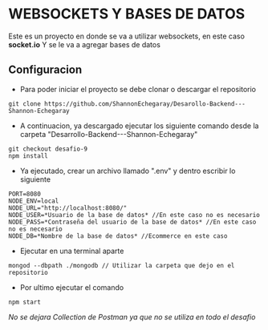 # WEBSOCKETS Y BASES DE DATOS

Este es un proyecto en donde se va a utilizar websockets, en este caso **socket.io** Y se le va a agregar bases de datos


## Configuracion

- Para poder iniciar el proyecto se debe clonar o descargar el repositorio

```
git clone https://github.com/ShannonEchegaray/Desarollo-Backend---Shannon-Echegaray
```

- A continuacion, ya descargado ejecutar los siguiente comando desde la carpeta "Desarrollo-Backend---Shannon-Echegaray"

```
git checkout desafio-9
npm install
```

- Ya ejecutado, crear un archivo llamado ".env" y dentro escribir lo siguiente

```
PORT=8080
NODE_ENV=local
NODE_URL="http://localhost:8080/"
NODE_USER=*Usuario de la base de datos* //En este caso no es necesario
NODE_PASS=*Contraseña del usuario de la base de datos* //En este caso no es necesario
NODE_DB=*Nombre de la base de datos* //Ecommerce en este caso
```
- Ejecutar en una terminal aparte

```
mongod --dbpath ./mongodb // Utilizar la carpeta que dejo en el repositorio
```

- Por ultimo ejecutar el comando

```
npm start
```

*No se dejara Collection de Postman ya que no se utiliza en todo el desafio*
